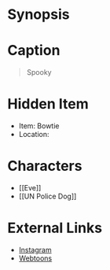 # Synopsis


# Caption
> Spooky

# Hidden Item
* Item: Bowtie
* Location: <spoiler></spoiler>

# Characters
* [[Eve]]
* [[UN Police Dog]]

# External Links
* [Instagram](https://www.instagram.com/p/CAv3_Z5D1GN/)
* [Webtoons](https://www.webtoons.com/en/challenge/twistwood-tales/41-tuesday-eve/viewer?title_no=344740&episode_no=45)
